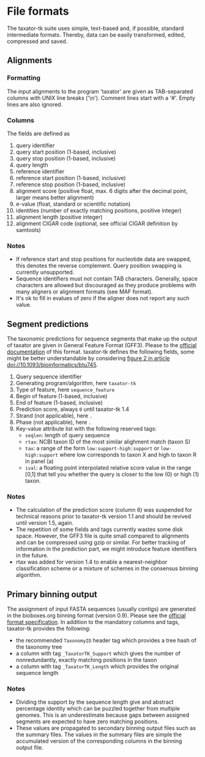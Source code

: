 # File formats

The taxator-tk suite uses simple, text-based and, if possible, standard intermediate formats. Thereby, data can be easily transformed, edited, compressed and saved.

## Alignments

### Formatting

The input alignments to the program 'taxator' are given as TAB-separated columns with UNIX line breaks ('\n'). Comment lines start with a '#'. Empty lines are also ignored.

### Columns

The fields are defined as

1. query identifier
2. query start position (1-based, inclusive)
3. query stop position (1-based, inclusive)
4. query length
5. reference identifier
6. reference start position (1-based, inclusive)
7. reference stop position (1-based, inclusive)
8. alignment score (positive float, max. 6 digits after the decimal point, larger means better alignment)
9. e-value (float, standard or scientific notation)
10. identities (number of exactly matching positions, positive integer)
11. alignment length (positive integer)
12. alignment CIGAR code (optional, see official CIGAR definition by samtools)

### Notes

* If reference start and stop positions for nucleotide data are swapped, this denotes the reverse complement. Query position swapping is currently unsupported.
* Sequence identifiers must not contain TAB characters. Generally, space characters are allowed but discouraged as they produce problems with many aligners or alignment formats (see MAF format).
* It's ok to fill in evalues of zero if the aligner does not report any such value.

## Segment predictions

The taxonomic predictions for sequence segments that make up the output of taxator are given in General Feature Format (GFF3). Please to the [official documentation](http://www.sequenceontology.org/gff3.shtml) of this format. taxator-tk defines the following fields, some might be better understandable by considering [figure 2 in article
doi://10.1093/bioinformatics/btu745](http://bioinformatics.oxfordjournals.org/content/31/6/817/F2.expansion.html).

1. Query sequence identifier
2. Generating program/algorithm, here `taxator-tk`
3. Type of feature, here `sequence_feature`
4. Begin of feature (1-based, inclusive)
5. End of feature (1-based, inclusive)
6. Prediction score, always `0` until taxator-tk 1.4
7. Strand (not applicable), here `.`
8. Phase (not applicable), here `.`
9. Key-value attribute list with the following reserved tags:
   * `seqlen`: length of query sequence
   * `rtax`: NCBI taxon ID of the most similar alighment match (taxon S)
   * `tax`: a range of the form `low:support-high:support` or `low-high:support` where low corresponds to taxon X and high to taxon R in panel (a)
   * `ival`: a floating point interpolated relative score value in the range \[0,1\] that tell you whether the query is closer to the low (0) or high (1) taxon.

### Notes
* The calculation of the prediction score (column 6) was suspended for technical reasons prior to taxator-tk version 1.1 and should be revived until version 1.5, again.
* The repetition of some fields and tags currently wastes some disk space. However, the GFF3 file is quite small compared to alignments and can be compressed using gzip or similar. For better tracking of information in the prediction part, we might introduce feature identifiers in the future.
* rtax was added for version 1.4 to enable a nearest-neighbor classification scheme or a mixture of schemes in the consensus binning algorithm.

## Primary binning output

The assignment of input FASTA sequences (usually contigs) are generated in the bioboxes.org binning format (version 0.9). Please see the [official format specification](https://github.com/bioboxes/rfc/blob/4bb19a633a6a969c2332f1f298852114c5f89b1b/data-format/binning.mkd).  In addition to the mandatory columns and tags, taxator-tk provides the following:

* the recommended `TaxonomyID` header tag which provides a tree hash of the taxonomy tree
* a column with tag `_TaxatorTK_Support` which gives the number of nonredundantly, exactly matching positions in the taxon
* a column with tag `_TaxatorTK_Length` which provides the original sequence length

### Notes
* Dividing the support by the sequence length give and abstract percentage identity which can be puzzled together from multiple genomes. This is an underestimate because gaps between assigned segments are expected to have zero matching positions.
* These values are propagated to secondary binning output files such as the summary files. The values in the summary files are simple the accumulated version of the corresponding columns in the binning output file.
